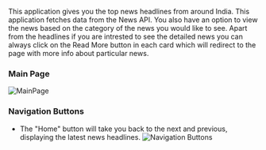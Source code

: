 This application gives you the top news headlines from around India. This application fetches data from the News API.
You also have an option to view the news based on the category of the news you would like to see.
Apart from the headlines if you are intrested to see the detailed news you can always click on the Read More button in each card which will redirect to the page with more info about particular news.

### Main Page

![MainPage]([../class_based_newsapp/public/MainPage.png](https://github.com/VB011201/class_based_newsapp/blob/master/public/MainPage.png))

### Navigation Buttons

- The "Home" button will take you back to the next and previous, displaying the latest news headlines.
  ![Navigation Buttons](../class_based_newsapp/public/Navigation.png)
